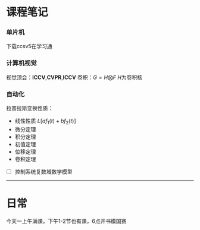 # 课程笔记
### 单片机
下载ccsv5在学习通
### 计算机视觉
视觉顶会：**ICCV**,**CVPR**,**ICCV**
卷积：$G=H\bigotimes F$
$H$为卷积核
### 自动化
拉普拉斯变换性质：
- 线性性质
	$L[af_1(t)+bf_2(t)]$
- 微分定理
- 积分定理
- 初值定理
- 位移定理
- 卷积定理
- [ ] 控制系统复数域数学模型
- - -
# 日常
今天一上午满课，下午1-2节也有课，6点开书模国赛
